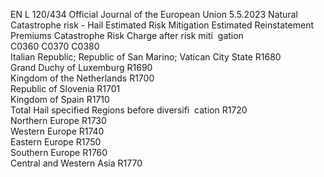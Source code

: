 EN  L 120/434 Official Journal of the European Union 5.5.2023
 Natural Catastrophe risk - Hail  Estimated Risk 
Mitigation  Estimated 
Reinstatement 
Premiums  Catastrophe 
Risk Charge 
after risk miti ­
gation  
C0360  C0370  C0380  
Italian Republic; Republic of San Marino; Vatican 
City State  R1680  
Grand Duchy of Luxemburg  R1690  
Kingdom of the Netherlands  R1700  
Republic of Slovenia  R1701  
Kingdom of Spain  R1710  
Total Hail specified Regions before diversifi ­
cation  R1720  
Northern Europe  R1730  
Western Europe  R1740  
Eastern Europe  R1750  
Southern Europe  R1760  
Central and Western Asia  R1770